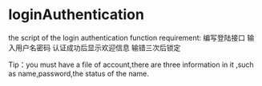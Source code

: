 # loginAuthentication
the script of the login authentication
function requirement:
    编写登陆接口
    输入用户名密码
    认证成功后显示欢迎信息
    输错三次后锁定
 
 Tip：you must have a file of account,there are three information in it ,such as name,password,the status of the name.
